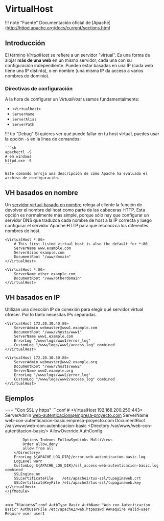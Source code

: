 # VirtualHost

!!! note "Fuente"
    Documentación oficial de [Apache](http://httpd.apache.org/docs/current/sections.html

## Introducción
El término _VirtualHost_ se refiere a un servidor "virtual". Es una forma de alojar **más de una web** en un mismo servidor, cada una con su configuración independiente. Pueden estar basadas en una IP (cada web tiene una IP distinta), o en nombre (una misma IP da acceso a varios nombres de dominio).

### Directivas de configuración
A la hora de configurar un _VirtualHost_ usamos fundamentalmente:

- `<Virtualhost>`
- `ServerName`
- `ServerAlias`
- `ServerPath`

!!! tip "Debug"
    Si quieres ver qué puede fallar en tu host virtual, puedes usar la opción `-S` en la línea de comandos:

    ```sh
    apachectl -S
    # en windows
    httpd.exe -S
    ```

    Este comando arroja una descripción de cómo Apache ha evaluado el archivo de configuración.
    
## VH basados en nombre

Un [servidor virtual basado en nombre](https://httpd.apache.org/docs/2.4/vhosts/name-based.html) relega al cliente la función de devolver el nombre del host como parte de las cabeceras HTTP. Esta opción es normalmente más simple, porque sólo hay que configurar un servidor DNS que traduzca cada nombre de host a la IP correcta y luego configurar el servidor Apache HTTP para que reconozca los diferentes nombres de host.

```apacheconf
<VirtualHost *:80>
    # This first-listed virtual host is also the default for *:80
    ServerName www.example.com
    ServerAlias example.com 
    DocumentRoot "/www/domain"
</VirtualHost>

<VirtualHost *:80>
    ServerName other.example.com
    DocumentRoot "/www/otherdomain"
</VirtualHost>
```

## VH basados en IP
Utilizan una dirección IP de conexión para elegir qué servidor virtual ofrecer. Por lo tanto necesitas IPs separadas.

```apacheconf
<VirtualHost 172.20.30.40:80>
    ServerAdmin webmaster@www1.example.com
    DocumentRoot "/www/vhosts/www1"
    ServerName www1.example.com
    ErrorLog "/www/logs/www1/error_log"
    CustomLog "/www/logs/www1/access_log" combined
</VirtualHost>

<VirtualHost 172.20.30.50:80>
    ServerAdmin webmaster@www2.example.org
    DocumentRoot "/www/vhosts/www2"
    ServerName www2.example.org
    ErrorLog "/www/logs/www2/error_log"
    CustomLog "/www/logs/www2/access_log" combined
</VirtualHost>
```


## Ejemplos

=== "Con SSL y https"
    ```conf
    <IfModule mod_ssl.c>
    #<VirtualHost _default_:443>
    <VirtualHost 192.168.200.250:443>
        ServerAdmin web-autenticacion@empresa-proyecto.com
        ServerName web-con-autenticacion-basic.empresa-proyecto.com
        DocumentRoot /var/www/web-con-autenticacion-basic
        <Directory /var/www/web-con-autentitacion-basic/>
            AllowOverride AuthConfig 

            Options Indexes FollowSymLinks MultiViews
            Order allow,deny
            allow from all
        </Directory>
        ErrorLog ${APACHE_LOG_DIR}/error-web-autenticacion-basic.log
        LogLevel warn
        CustomLog ${APACHE_LOG_DIR}/ssl_access-web-autenticacion-basic.log combined
        SSLEngine on
        SSLCertificateFile    /etc/apache2/tus-ssl/tupaginaweb.crt
        SSLCertificateKeyFile /etc/apache2/tus-ssl/tupaginaweb.key
    </VirtualHost>
    </IfModule>
    ```
=== "htaccess"
    ```conf
    AuthType Basic
    AuthName "Web con Autenticacion Basic"
    AuthUserFile /etc/apache2/web.htpasswd
    ##Require valid-user 
    Require user user1
    ```
    
